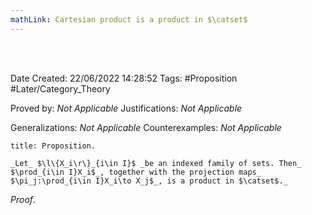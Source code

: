 ```yaml
---
mathLink: Cartesian product is a product in $\catset$
---
```


<br />
<br />

Date Created: 22/06/2022 14:28:52
Tags: #Proposition #Later/Category_Theory

Proved by: _Not Applicable_
Justifications: _Not Applicable_

Generalizations: _Not Applicable_
Counterexamples: _Not Applicable_

``` ad-Proposition
title: Proposition.

_Let_ $\l\{X_i\r\}_{i\in I}$ _be an indexed family of sets. Then_ $\prod_{i\in I}X_i$_, together with the projection maps_ $\pi_j:\prod_{i\in I}X_i\to X_j$_, is a product in $\catset$._

```

_Proof_. 
